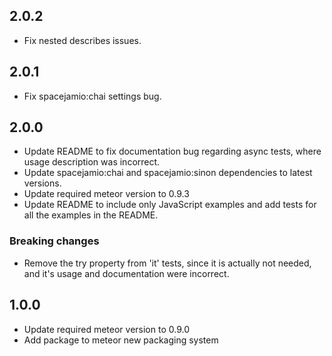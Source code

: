 ## 2.0.2

* Fix nested describes issues.

## 2.0.1

* Fix spacejamio:chai settings bug.

## 2.0.0

* Update README to fix documentation bug regarding async tests, where usage description was incorrect.
* Update spacejamio:chai and spacejamio:sinon dependencies to latest versions.
* Update required meteor version to 0.9.3
* Update README to include only JavaScript examples and add tests for all the examples in the README.

### Breaking changes

* Remove the try property from 'it' tests, since it is actually not needed, and it's usage and documentation were incorrect.

## 1.0.0

* Update required meteor version to 0.9.0
* Add package to meteor new packaging system
